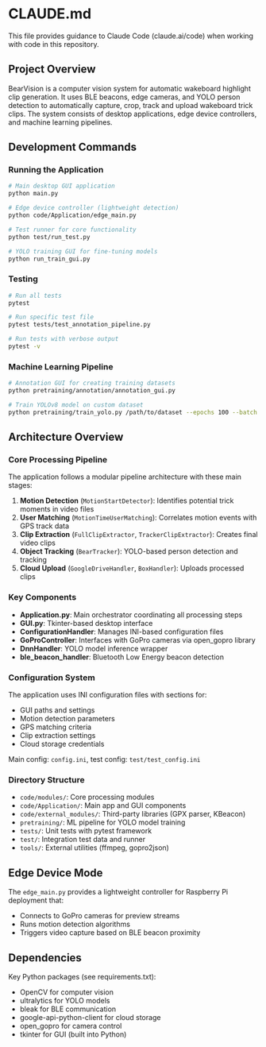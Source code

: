 # CLAUDE.md

This file provides guidance to Claude Code (claude.ai/code) when working with code in this repository.

## Project Overview

BearVision is a computer vision system for automatic wakeboard highlight clip generation. It uses BLE beacons, edge cameras, and YOLO person detection to automatically capture, crop, track and upload wakeboard trick clips. The system consists of desktop applications, edge device controllers, and machine learning pipelines.

## Development Commands

### Running the Application
```bash
# Main desktop GUI application
python main.py

# Edge device controller (lightweight detection)
python code/Application/edge_main.py

# Test runner for core functionality
python test/run_test.py

# YOLO training GUI for fine-tuning models
python run_train_gui.py
```

### Testing
```bash
# Run all tests
pytest

# Run specific test file
pytest tests/test_annotation_pipeline.py

# Run tests with verbose output
pytest -v
```

### Machine Learning Pipeline
```bash
# Annotation GUI for creating training datasets
python pretraining/annotation/annotation_gui.py

# Train YOLOv8 model on custom dataset
python pretraining/train_yolo.py /path/to/dataset --epochs 100 --batch 8 --onnx-out wakeboard.onnx
```

## Architecture Overview

### Core Processing Pipeline
The application follows a modular pipeline architecture with these main stages:

1. **Motion Detection** (`MotionStartDetector`): Identifies potential trick moments in video files
2. **User Matching** (`MotionTimeUserMatching`): Correlates motion events with GPS track data
3. **Clip Extraction** (`FullClipExtractor`, `TrackerClipExtractor`): Creates final video clips
4. **Object Tracking** (`BearTracker`): YOLO-based person detection and tracking
5. **Cloud Upload** (`GoogleDriveHandler`, `BoxHandler`): Uploads processed clips

### Key Components

- **Application.py**: Main orchestrator coordinating all processing steps
- **GUI.py**: Tkinter-based desktop interface
- **ConfigurationHandler**: Manages INI-based configuration files
- **GoProController**: Interfaces with GoPro cameras via open_gopro library
- **DnnHandler**: YOLO model inference wrapper
- **ble_beacon_handler**: Bluetooth Low Energy beacon detection

### Configuration System
The application uses INI configuration files with sections for:
- GUI paths and settings
- Motion detection parameters
- GPS matching criteria  
- Clip extraction settings
- Cloud storage credentials

Main config: `config.ini`, test config: `test/test_config.ini`

### Directory Structure
- `code/modules/`: Core processing modules
- `code/Application/`: Main app and GUI components
- `code/external_modules/`: Third-party libraries (GPX parser, KBeacon)
- `pretraining/`: ML pipeline for YOLO model training
- `tests/`: Unit tests with pytest framework
- `test/`: Integration test data and runner
- `tools/`: External utilities (ffmpeg, gopro2json)

## Edge Device Mode
The `edge_main.py` provides a lightweight controller for Raspberry Pi deployment that:
- Connects to GoPro cameras for preview streams
- Runs motion detection algorithms
- Triggers video capture based on BLE beacon proximity

## Dependencies
Key Python packages (see requirements.txt):
- OpenCV for computer vision
- ultralytics for YOLO models
- bleak for BLE communication
- google-api-python-client for cloud storage
- open_gopro for camera control
- tkinter for GUI (built into Python)